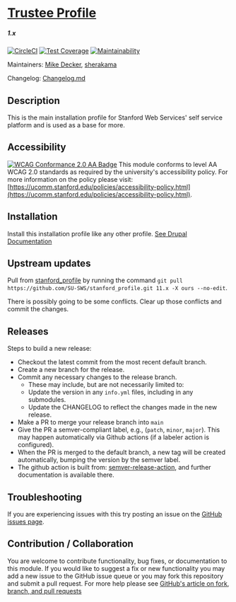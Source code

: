 # [Trustee Profile](https://github.com/SU-SWS/trustee_profile)
##### 1.x
[![CircleCI](https://circleci.com/gh/SU-SWS/trustee_profile.svg?style=svg)](https://circleci.com/gh/SU-SWS/trustee_profile)
[![Test Coverage](https://api.codeclimate.com/v1/badges/9e16872314a79186f4fe/test_coverage)](https://codeclimate.com/github/SU-SWS/trustee_profile/test_coverage)
[![Maintainability](https://api.codeclimate.com/v1/badges/9e16872314a79186f4fe/maintainability)](https://codeclimate.com/github/SU-SWS/trustee_profile/maintainability)

Maintainers: [Mike Decker](https://github.com/pookmish), [sherakama](https://github.com/sherakama)

Changelog: [Changelog.md](CHANGELOG.md)

Description
---

This is the main installation profile for Stanford Web Services' self service platform and is used as a base for more.

Accessibility
---
[![WCAG Conformance 2.0 AA Badge](https://www.w3.org/WAI/wcag2AA-blue.png)](https://www.w3.org/TR/WCAG20/)
This module conforms to level AA WCAG 2.0 standards as required by the university's accessibility policy. For more information on the policy please visit: [https://ucomm.stanford.edu/policies/accessibility-policy.html](https://ucomm.stanford.edu/policies/accessibility-policy.html).

Installation
---

Install this installation profile like any other profile. [See Drupal Documentation](https://www.drupal.org/docs/7/install/using-an-installation-profile)

Upstream updates
---

Pull from [stanford_profile](https://github.com/SU-SWS/stanford_profile.git) by running the command `git pull https://github.com/SU-SWS/stanford_profile.git 11.x -X ours --no-edit`.

There is possibly going to be some conflicts. Clear up those conflicts and commit the changes.

Releases
---

Steps to build a new release:
- Checkout the latest commit from the most recent default branch.
- Create a new branch for the release.
- Commit any necessary changes to the release branch.
  -  These may include, but are not necessarily limited to:
  - Update the version in any `info.yml` files, including in any submodules.
  - Update the CHANGELOG to reflect the changes made in the new release.
- Make a PR to merge your release branch into `main`
- Give the PR a semver-compliant label, e.g., (`patch`, `minor`, `major`).  This may happen automatically via Github actions (if a labeler action is configured).
- When the PR is merged to the default branch, a new tag will be created automatically, bumping the version by the semver label.
- The github action is built from: [semver-release-action](https://github.com/K-Phoen/semver-release-action), and further documentation is available there.


Troubleshooting
---

If you are experiencing issues with this try posting an issue on the [GitHub issues page](https://github.com/SU-SWS/trustee_profile/issues).

Contribution / Collaboration
---

You are welcome to contribute functionality, bug fixes, or documentation to this module. If you would like to suggest a fix or new functionality you may add a new issue to the GitHub issue queue or you may fork this repository and submit a pull request. For more help please see [GitHub's article on fork, branch, and pull requests](https://help.github.com/articles/using-pull-requests)
